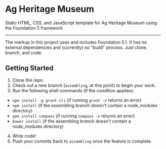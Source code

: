 # Ag Heritage Museum
Static HTML, CSS, and JavaScript template for Ag Heritage Museum using the Foundation 5 framework

---

The markup in this project uses and includes Foundation 5.1. It has no external dependencies and (currently) no "build" process. Just clone, branch, and code.

## Getting Started

1. Clone the repo.
2. Check out a new branch (`assembling`, at this point) to begin your work.
3. Run the following shell commands (if the condition applies):
  - `npm install -g grunt-cli` (if running `grunt -v` returns an error)
  - `npm install` (if the assembling branch doesn't contain a node_modules directory)
  - `gem install compass` (if running `compass -v` returns an error)
  - `bower install` (if the assembling branch doesn't contain a node_modules directory)
4. Write code!
5. Push your commits back to `assembling` once the feature is complete.

